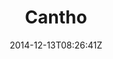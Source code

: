 ---
title: "Cantho"
date: 2014-12-13T08:26:41Z
draft: false
description: ""
hasGallery: true
type: post
region: "Southeast Asia"
country: "Vietnam"
thumbnail: "cantho-7.jpg"
---